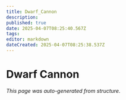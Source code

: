 ```yaml
---
title: Dwarf_Cannon
description: 
published: true
date: 2025-04-07T08:25:40.567Z
tags: 
editor: markdown
dateCreated: 2025-04-07T08:25:38.537Z
---
```


# Dwarf Cannon

*This page was auto-generated from structure.*